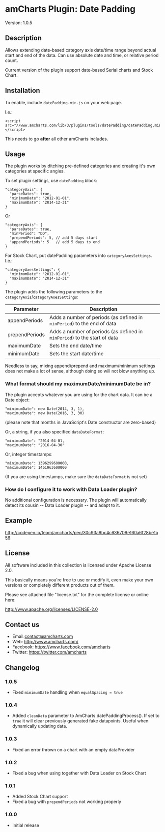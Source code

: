# amCharts Plugin: Date Padding

Version: 1.0.5


## Description

Allows extending date-based category axis date/time range beyond actual start 
and end of the data. Can use absolute date and time, or relative period count.

Current version of the plugin support date-based Serial charts and Stock Chart.


## Installation

To enable, include `datePadding.min.js` on your web page.

I.e.:

```
<script src="//www.amcharts.com/lib/3/plugins/tools/datePadding/datePadding.min.js"></script>
```

This needs to go **after** all other amCharts includes.


## Usage

The plugin works by ditching pre-defined categories and creating it's own 
categories at specific angles.

To set plugin settings, use `datePadding` block:

```
"categoryAxis": {
  "parseDates": true,
  "minimumDate": "2012-01-01",
  "maximumDate": "2014-12-31"
}
```

Or

```
"categoryAxis": {
  "parseDates": true,
  "minPeriod": "DD",
  "prependPeriods": 5, // add 5 days start
  "appendPeriods": 5   // add 5 days to end
}
```

For Stock Chart, put datePadding parameters into `categoryAxesSettings`. I.e.:

```
"categoryAxesSettings": {
  "minimumDate": "2012-01-01",
  "maximumDate": "2014-12-31"
}
```

The plugin adds the following parameters to the 
`categoryAxis`/`categoryAxesSettings`:

Parameter | Description
--------- | -----------
appendPeriods | Adds a number of periods (as defined in `minPeriod`) to the end of data
prependPeriods | Adds a number of periods (as defined in `minPeriod`) to the start of data
maximumDate | Sets the end date/time
minimumDate | Sets the start date/time

Needless to say, mixing append/prepend and maximum/minimum settings does not 
make a lot of sense, although doing so will not blow anything up.


### What format should my maximumDate/minimumDate be in?

The plugin accepts whatever you are using for the chart data. It can be a Date
object:

```
"minimumDate": new Date(2014, 3, 1),
"maximumDate": new Date(2016, 3, 30)
```

(please note that months in JavaScript's Date constructor are zero-based)

Or, a string, if you also specified `dataDateFormat`:

```
"minimumDate": "2014-04-01,
"maximumDate": "2016-04-30"
```

Or, integer timestamps:

```
"minimumDate": 1396299600000,
"maximumDate": 1461963600000
```

(If you are using timestamps, make sure the `dataDateFormat` is not set)


### How do I configure it to work with Data Loader plugin?

No additional configuration is necessary. The plugin will automatically detect 
its cousin -- Data Loader plugin -- and adapt to it.


## Example

http://codepen.io/team/amcharts/pen/30c93a9bc4c636709e160a6f28be1b56


## License

All software included in this collection is licensed under Apache License 2.0.

This basically means you're free to use or modify it, even make your own 
versions or completely different products out of them.

Please see attached file "license.txt" for the complete license or online here:

http://www.apache.org/licenses/LICENSE-2.0


## Contact us

* Email:contact@amcharts.com
* Web: http://www.amcharts.com/
* Facebook: https://www.facebook.com/amcharts
* Twitter: https://twitter.com/amcharts


## Changelog

### 1.0.5
* Fixed `minimumDate` handling when `equalSpacing = true`

### 1.0.4
* Added `cleanData` parameter to AmCharts.datePaddingProcess(). If set to `true` it will clear previously generated fake datapoints. Useful when dynamically updating data.

### 1.0.3
* Fixed an error thrown on a chart with an empty dataProvider

### 1.0.2
* Fixed a bug when using together with Data Loader on Stock Chart

### 1.0.1
* Added Stock Chart support
* Fixed a bug with `prependPeriods` not working properly

### 1.0.0
* Initial release
